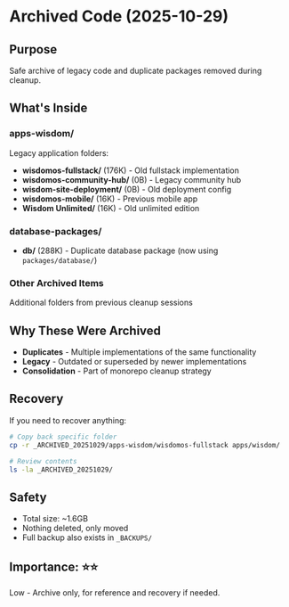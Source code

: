 # Archived Code (2025-10-29)

## Purpose
Safe archive of legacy code and duplicate packages removed during cleanup.

## What's Inside

### apps-wisdom/
Legacy application folders:
- **wisdomos-fullstack/** (176K) - Old fullstack implementation
- **wisdomos-community-hub/** (0B) - Legacy community hub
- **wisdom-site-deployment/** (0B) - Old deployment config
- **wisdomos-mobile/** (16K) - Previous mobile app
- **Wisdom Unlimited/** (16K) - Old unlimited edition

### database-packages/
- **db/** (288K) - Duplicate database package (now using `packages/database/`)

### Other Archived Items
Additional folders from previous cleanup sessions

## Why These Were Archived
- **Duplicates** - Multiple implementations of the same functionality
- **Legacy** - Outdated or superseded by newer implementations
- **Consolidation** - Part of monorepo cleanup strategy

## Recovery
If you need to recover anything:
```bash
# Copy back specific folder
cp -r _ARCHIVED_20251029/apps-wisdom/wisdomos-fullstack apps/wisdom/

# Review contents
ls -la _ARCHIVED_20251029/
```

## Safety
- Total size: ~1.6GB
- Nothing deleted, only moved
- Full backup also exists in `_BACKUPS/`

## Importance: ⭐⭐
Low - Archive only, for reference and recovery if needed.
